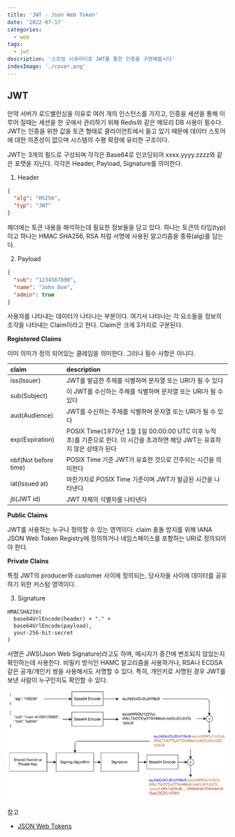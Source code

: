 ```yaml
---
title: 'JWT - Json Web Token'
date: '2022-07-17'
categories:
  - web
tags:
  - jwt
description: '스프링 시큐리티로 JWT를 통한 인증을 구현해봅시다'
indexImage: './cover.png'
---
```


## JWT  

만약 서버가 로드밸런싱을 이유로 여러 개의 인스턴스를 가지고, 인증을 세션을 통해 이루어 질때는 세션을 한 곳에서 관리하기 위해 Redis와 같은 메모리 DB 사용이 필수다. 
JWT는 인증을 위한 값을 토큰 형태로 클라이언트에서 들고 있기 때문에 데이터 스토어에 대한 의존성이 없으며 시스템의 수평 확장에 유리한 구조이다. 

JWT는 3개의 필드로 구성되며 각각은 Base64로 인코딩되어 xxxx.yyyy.zzzz와 같은 포맷을 지닌다. 
각각은 Header, Payload, Signature를 의미한다. 

1. Header  

``` json
{
  "alg": "HS256",
  "typ": "JWT"
}
```

헤더에는 토큰 내용을 해석하는데 필요한 정보들을 담고 있다. 
하나는 토큰의 타입(typ)이고 하나는 HMAC SHA256, RSA 처럼 서명에 사용된 알고리즘을 종류(alg)를 담는다.

2. Payload  

``` json
{
  "sub": "1234567890",
  "name": "John Doe",
  "admin": true
}
```

사용자를 나타내는 데이터가 나타나는 부분이다. 
여기서 나타나는 각 요소들을 정보의 조각을 나타내는 Claim이라고 한다. 
Claim은 크게 3가지로 구분된다.

**Registered Claims**  

이미 의미가 정의 되어있는 클레임을 의미한다. 
그러나 필수 사항은 아니다. 

|claim|description|
|:---|:---|
|iss(Issuer)|JWT를 발급한 주체를 식별하며 문자열 또는 URI가 될 수 있다|
|sub(Subject)|이 JWT를 수신하는 주체를 식별하며 문자열 또는 URI가 될 수 있다|
|aud(Audience)|JWT를 수신하는 주체를 식별하며 문자열 또는 URI가 될 수 있다|
|exp(Expiration)|POSIX Time(1970년 1월 1일 00:00:00 UTC 이후 누적 초)를 기준으로 한다. 이 시간을 초과하면 해당 JWT는 유효하지 않은 상태가 된다|
|nbf(Not before time)|POSIX Time 기준 JWT가 유효한 것으로 간주되는 시간을 의미한다|
|iat(Issued at)|마찬가지로 POSIX Time 기준이며 JWT가 발급된 시간을 나타낸다|
|jti(JWT id)|JWT 자체의 식별자를 나타낸다|
 
**Public Claims** 

JWT를 사용하는 누구나 정의할 수 있는 영역이다. 
claim 충돌 방지를 위해 IANA JSON Web Token Registry에 정의하거나 네임스페이스를 포함하는 URI로 정의되어야 한다.

**Private Clains**  

특정 JWT의 producer와 customer 사이에 정의되는, 
당사자들 사이에 데이터를 공유하기 위한 커스텀 영역이다. 

3. Signature  

```
HMACSHA256(
  base64UrlEncode(header) + "." +
  base64UrlEncode(payload),
  your-256-bit-secret
) 
```

서명은 JWS(Json Web Signature)라고도 하며, 메시지가 중간에 변조되지 않았는지 확인하는데 사용한다. 
비밀키 방식인 HAMC 알고리즘을 사용하거나, RSA나 ECDSA 같은 공개/개인키 쌍을 사용해서도 서명할 수 있다. 특히, 개인키로 서명된 경우 JWT를 보낸 사람이 누구인지도 확인할 수 있다.

![signature](signature.png)

참고
- [JSON Web Tokens](https://jwt.io/)